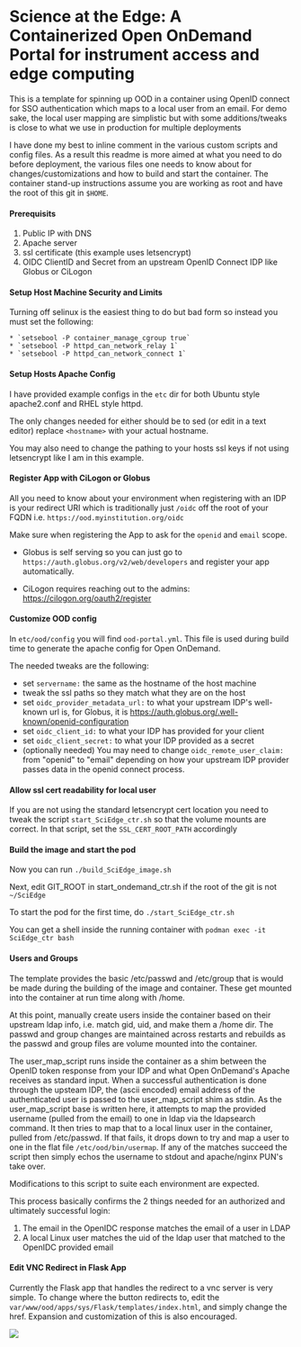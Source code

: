 # Science at the Edge: A Containerized Open OnDemand Portal for instrument access and edge computing  

This is a template for spinning up OOD in a container using OpenID connect for SSO authentication which maps to a local user from an email. For demo sake, the local user mapping are simplistic but with some additions/tweaks is close to what we use in production for multiple deployments

I have done my best to inline comment in the various custom scripts and config files. As a result this readme is more aimed at what you need to do before deployment, the various files one needs to know about for changes/customizations and how to build and start the container. The container stand-up instructions assume you are working as root and have the root of this git in `$HOME`.


#### Prerequisits

1. Public IP with DNS
2. Apache server
3. ssl certificate (this example uses letsencrypt)
4. OIDC ClientID and Secret from an upstream OpenID Connect IDP like Globus or CiLogon

#### Setup Host Machine Security and Limits
 
Turning off selinux is the easiest thing to do but bad form so instead you must set the following:

	* `setsebool -P container_manage_cgroup true`
	* `setsebool -P httpd_can_network_relay 1`
	* `setsebool -P httpd_can_network_connect 1`
  


#### Setup Hosts Apache Config

I have provided example configs in the `etc` dir for both Ubuntu style apache2.conf and RHEL style httpd.

The only changes needed for either should be to sed (or edit in a text editor) replace `<hostname>` with your actual hostname. 

You may also need to change the pathing to your hosts ssl keys if not using letsencrypt like I am in this example.


#### Register App with CiLogon or Globus

All you need to know about your environment when registering with an IDP is your redirect URI which is traditionally just `/oidc` off the root of your FQDN i.e. `https://ood.myinstitution.org/oidc`

Make sure when registering the App to ask for the `openid` and `email` scope.

* Globus is self serving so you can just go to `https://auth.globus.org/v2/web/developers` and register your app automatically. 

* CiLogon requires reaching out to the admins: https://cilogon.org/oauth2/register

#### Customize OOD config 

In `etc/ood/config` you will find `ood-portal.yml`. This file is used during build time to generate the apache config for Open OnDemand.

The needed tweaks are the following:

* set `servername:` the same as the hostname of the host machine
* tweak the ssl paths so they match what they are on the host
* set `oidc_provider_metadata_url:` to what your upstream IDP's well-known url is, for Globus, it is https://auth.globus.org/.well-known/openid-configuration
* set `oidc_client_id:` to what your IDP has provided for your client
* set `oidc_client_secret:` to what your IDP provided as a secret
* (optionally needed) You may need to change `oidc_remote_user_claim:` from "openid" to "email" depending on how your upstream IDP provider passes data in the openid connect process.

#### Allow ssl cert readability for local user

If you are not using the standard letsencrypt cert location you need to tweak the script `start_SciEdge_ctr.sh` so that the volume mounts are correct. In that script, set the `SSL_CERT_ROOT_PATH` accordingly


#### Build the image and start the pod

Now you can run `./build_SciEdge_image.sh`

Next, edit GIT_ROOT in start_ondemand_ctr.sh if the root of the git is not `~/SciEdge`

To start the pod for the first time, do `./start_SciEdge_ctr.sh`

You can get a shell inside the running container with `podman exec -it SciEdge_ctr bash`

#### Users and Groups

The template provides the basic /etc/passwd and /etc/group that is would be made during the building of the image and container. These get mounted into the container at run time along with /home. 

At this point, manually create users inside the container based on their upstream ldap info, i.e. match gid, uid, and make them a /home dir. The passwd and group changes are maintained across restarts and rebuilds as the passwd and group files are volume mounted into the container.

The user_map_script runs inside the container as a shim between the OpenID token response from your IDP and what Open OnDemand's Apache receives as standard input. When a successful authentication is done through the upsteam IDP, the (ascii encoded) email address of the authenticated user is passed to the user_map_script shim as stdin. As the user_map_script base is written here, it attempts to map the provided username (pulled from the email) to one in ldap via the ldapsearch command. It then tries to map that to a local linux user in the container, pulled from /etc/passwd. If that fails, it drops down to try and map a user to one in the flat file `/etc/ood/bin/usermap`. If any of the matches succeed the script then simply echos the username to stdout and apache/nginx PUN's take over.

Modifications to this script to suite each environment are expected. 

This process basically confirms the 2 things needed for an authorized and ultimately successful login: 

  1. The email in the OpenIDC response matches the email of a user in LDAP
  2. A local Linux user matches the uid of the ldap user that matched to the OpenIDC provided email 


#### Edit VNC Redirect in Flask App

Currently the Flask app that handles the redirect to a vnc server is very simple. To change where the button redirects to, edit the `var/www/ood/apps/sys/Flask/templates/index.html`, and simply change the href. Expansion and customization of this is also encouraged.

![](https://github.com/mghpcc/ERN-Remote-Scientific-Instrument/blob/main/Screenshot_2022-11-08_14-54-58.png)
